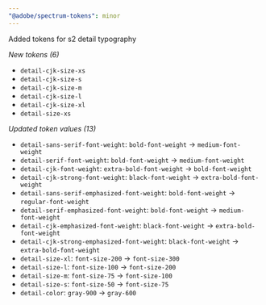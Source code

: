 ```yaml
---
"@adobe/spectrum-tokens": minor
---
```


Added tokens for s2 detail typography

_New tokens (6)_

- `detail-cjk-size-xs`
- `detail-cjk-size-s`
- `detail-cjk-size-m`
- `detail-cjk-size-l`
- `detail-cjk-size-xl`
- `detail-size-xs`

_Updated token values (13)_

- `detail-sans-serif-font-weight`: `bold-font-weight` -> `medium-font-weight`
- `detail-serif-font-weight`: `bold-font-weight` -> `medium-font-weight`
- `detail-cjk-font-weight`: `extra-bold-font-weight` -> `bold-font-weight`
- `detail-cjk-strong-font-weight`: `black-font-weight` -> `extra-bold-font-weight`
- `detail-sans-serif-emphasized-font-weight`: `bold-font-weight` -> `regular-font-weight`
- `detail-serif-emphasized-font-weight`: `bold-font-weight` -> `medium-font-weight`
- `detail-cjk-emphasized-font-weight`: `black-font-weight` -> `extra-bold-font-weight`
- `detail-cjk-strong-emphasized-font-weight`: `black-font-weight` -> `extra-bold-font-weight`
- `detail-size-xl`: `font-size-200` -> `font-size-300`
- `detail-size-l`: `font-size-100` -> `font-size-200`
- `detail-size-m`: `font-size-75` -> `font-size-100`
- `detail-size-s`: `font-size-50` -> `font-size-75`
- `detail-color`: `gray-900` -> `gray-600`
